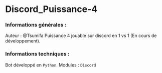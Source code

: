 # Discord_Puissance-4

### Informations générales :
Auteur : @Tsumifa
Puissance 4 jouable sur discord en 1 vs 1 (En cours de développement).

### Informations techniques :
Bot développé en `Python`.
Modules : `Discord`

